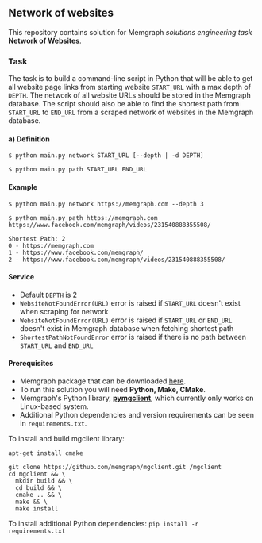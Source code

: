 ## Network of websites

This repository contains solution for Memgraph <i>solutions engineering task</i> <b>Network of Websites</b>.

### Task
The task is to build a command-line script in Python that will be able to get all website page links from starting website ```START_URL``` with a max depth of ```DEPTH```. The network of all website URLs should be stored in the Memgraph database. The script should also be able to find the shortest path from ```START_URL``` to ```END_URL``` from a scraped network of websites in the Memgraph database.

#### a) Definition
```$ python main.py network START_URL [--depth | -d DEPTH]```

```$ python main.py path START_URL END_URL```

#### Example
```$ python main.py network https://memgraph.com --depth 3```

```$ python main.py path https://memgraph.com https://www.facebook.com/memgraph/videos/231540888355508/```
```
Shortest Path: 2
0 - https://memgraph.com
1 - https://www.facebook.com/memgraph/
2 - https://www.facebook.com/memgraph/videos/231540888355508/
```
#### Service
- Default ```DEPTH``` is 2
- ```WebsiteNotFoundError(URL)``` error is raised if ```START_URL``` doesn't exist when scraping for network
- ```WebsiteNotFoundError(URL)``` error is raised if ```START_URL``` or ```END_URL``` doesn't exist in Memgraph database when fetching shortest path
- ```ShortestPathNotFoundError``` error is raised if there is no path between ```START_URL``` and ```END_URL```

#### Prerequisites
- Memgraph package that can be downloaded <a href="https://memgraph.com/download"> here</a>.
- To run this solution you will need <b>Python, Make, CMake</b>.
- Memgraph's Python library, <b><a href="https://github.com/memgraph/pymgclient">pymgclient</a></b>, which currently only works on Linux-based system.
- Additional Python dependencies and version requirements can be seen in ```requirements.txt```.

To install and build mgclient library:
```
apt-get install cmake

git clone https://github.com/memgraph/mgclient.git /mgclient
cd mgclient && \
  mkdir build && \
  cd build && \
  cmake .. && \
  make && \
  make install
```

To install additional Python dependencies:
```pip install -r requirements.txt```
